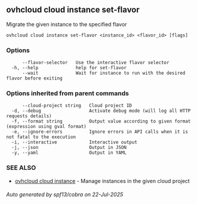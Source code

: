 ## ovhcloud cloud instance set-flavor

Migrate the given instance to the specified flavor

```
ovhcloud cloud instance set-flavor <instance_id> <flavor_id> [flags]
```

### Options

```
      --flavor-selector   Use the interactive flavor selector
  -h, --help              help for set-flavor
      --wait              Wait for instance to run with the desired flavor before exiting
```

### Options inherited from parent commands

```
      --cloud-project string   Cloud project ID
  -d, --debug                  Activate debug mode (will log all HTTP requests details)
  -f, --format string          Output value according to given format (expression using gval format)
  -e, --ignore-errors          Ignore errors in API calls when it is not fatal to the execution
  -i, --interactive            Interactive output
  -j, --json                   Output in JSON
  -y, --yaml                   Output in YAML
```

### SEE ALSO

* [ovhcloud cloud instance](ovhcloud_cloud_instance.md)	 - Manage instances in the given cloud project

###### Auto generated by spf13/cobra on 22-Jul-2025
